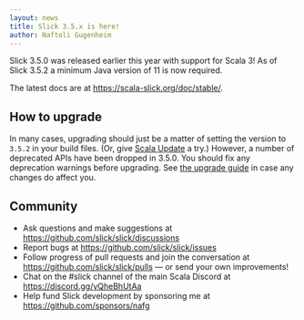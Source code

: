 ```yaml
---
layout: news
title: Slick 3.5.x is here!
author: Naftoli Gugenheim
---
```


Slick 3.5.0 was released earlier this year with support for Scala 3! As of Slick 3.5.2 a minimum Java version of 11 is now required.

The latest docs are at <https://scala-slick.org/doc/stable/>.


## How to upgrade

In many cases, upgrading should just be a matter of setting the version to `3.5.2` in your build files. (Or, give [Scala Update](https://github.com/kitlangton/scala-update) a try.)
However, a number of deprecated APIs have been dropped in 3.5.0. You should fix any deprecation warnings before upgrading. See [the upgrade guide](https://scala-slick.org/doc/prerelease/upgrade.html#upgrade-from-3-4-x-to-3-5-0) in case any changes do affect you.


## Community

 - Ask questions and make suggestions at <https://github.com/slick/slick/discussions>
 - Report bugs at <https://github.com/slick/slick/issues>
 - Follow progress of pull requests and join the conversation at <https://github.com/slick/slick/pulls> &mdash; or send your own improvements!
 - Chat on the #slick channel of the main Scala Discord at <https://discord.gg/yQheBhUtAa>
 - Help fund Slick development by sponsoring me at <https://github.com/sponsors/nafg>
